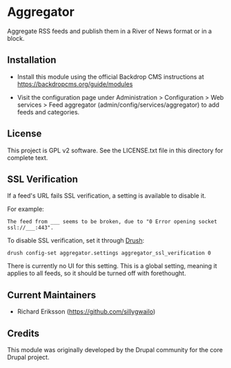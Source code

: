 Aggregator
======================

Aggregate RSS feeds and publish them in a River of News format or in
a block.

Installation
------------

- Install this module using the official Backdrop CMS instructions at
  https://backdropcms.org/guide/modules

- Visit the configuration page under Administration > Configuration >
  Web services > Feed aggregator (admin/config/services/aggregator) to
  add feeds and categories.

License
-------

This project is GPL v2 software. See the LICENSE.txt file in this directory for
complete text.

SSL Verification
----------------

If a feed's URL fails SSL verification, a setting is available to disable it.

For example:

```
The feed from ___ seems to be broken, due to "0 Error opening socket ssl://___:443".
```

To disable SSL verification, set it through [Drush](https://github.com/backdrop-contrib/backdrop-drush-extension):

```
drush config-set aggregator.settings aggregator_ssl_verification 0
```

There is currently no UI for this setting. This is a global setting, meaning
it applies to all feeds, so it should be turned off with forethought.

Current Maintainers
-------------------

- Richard Eriksson (https://github.com/sillygwailo)

Credits
-------

This module was originally developed by the Drupal community for the core
Drupal project.